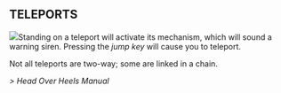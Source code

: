 ## TELEPORTS

![](texture-teleporter)Standing on a teleport will activate its mechanism, which will sound a warning
siren. Pressing the *jump key* will cause you to teleport.

Not all teleports are two-way; some are linked in a chain.

*> Head Over Heels Manual* 